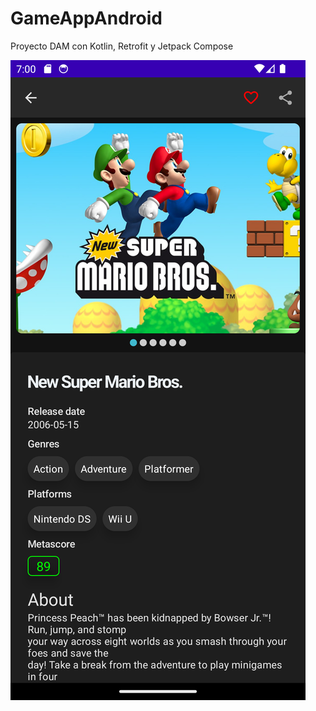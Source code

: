 # GameAppAndroid
 Proyecto DAM con Kotlin, Retrofit y Jetpack Compose
 
 
 
 
 
 <p><img src="/pictures/2.png" alt="photo"></p>